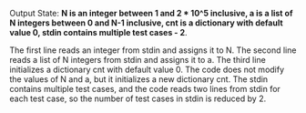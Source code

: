Output State: **N is an integer between 1 and 2 * 10^5 inclusive, a is a list of N integers between 0 and N-1 inclusive, cnt is a dictionary with default value 0, stdin contains multiple test cases - 2**.

The first line reads an integer from stdin and assigns it to N. The second line reads a list of N integers from stdin and assigns it to a. The third line initializes a dictionary cnt with default value 0. The code does not modify the values of N and a, but it initializes a new dictionary cnt. The stdin contains multiple test cases, and the code reads two lines from stdin for each test case, so the number of test cases in stdin is reduced by 2.
